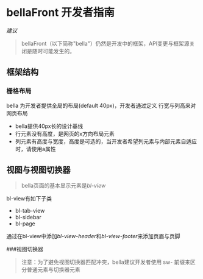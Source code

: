 # bellaFront 开发者指南
_建议_
> bellaFront（以下简称"bella"）仍然是开发中的框架，API变更与框架源关闭是随时可能发生的。
## 框架结构
### 栅格布局
bella 为开发者提供全局的布局(default 40px)，开发者通过定义
行宽与列高来对网页布局
* bella提供40px长的设计基线
* 行元素没有高度，是网页的x方向布局元素
* 列元素有高度与宽度，高度是可选的，当开发者希望列元素与内部元素自适应时，请使用a属性



## 视图与视图切换器
> bella页面的基本显示元素是*bl-view*

bl-view有如下子类

* bl-tab-view
* bl-sidebar
* bl-page

通过在bl-view中添加*bl-view-header*和*bl-view-footer*来添加页眉与页脚

###视图切换器

>注意：为了避免视图切换器匹配冲突，bella建议开发者使用 sw- 前缀来区分普通元素与切换器元素

